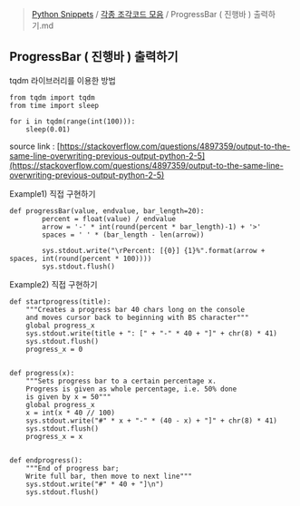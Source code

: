 > [Python Snippets](../README.md) / [각종 조각코드 모음](README.md) / ProgressBar ( 진행바 ) 출력하기.md
## ProgressBar ( 진행바 ) 출력하기
tqdm 라이브러리를 이용한 방법

```
from tqdm import tqdm
from time import sleep

for i in tqdm(range(int(100))):
    sleep(0.01)
```

source link : [https://stackoverflow.com/questions/4897359/output-to-the-same-line-overwriting-previous-output-python-2-5](https://stackoverflow.com/questions/4897359/output-to-the-same-line-overwriting-previous-output-python-2-5)

Example1) 직접 구현하기

```
def progressBar(value, endvalue, bar_length=20):
        percent = float(value) / endvalue
        arrow = '-' * int(round(percent * bar_length)-1) + '>'
        spaces = ' ' * (bar_length - len(arrow))

        sys.stdout.write("\rPercent: [{0}] {1}%".format(arrow + spaces, int(round(percent * 100))))
        sys.stdout.flush()
```


Example2) 직접 구현하기

```
def startprogress(title):
    """Creates a progress bar 40 chars long on the console
    and moves cursor back to beginning with BS character"""
    global progress_x
    sys.stdout.write(title + ": [" + "-" * 40 + "]" + chr(8) * 41)
    sys.stdout.flush()
    progress_x = 0


def progress(x):
    """Sets progress bar to a certain percentage x.
    Progress is given as whole percentage, i.e. 50% done
    is given by x = 50"""
    global progress_x
    x = int(x * 40 // 100)                      
    sys.stdout.write("#" * x + "-" * (40 - x) + "]" + chr(8) * 41)
    sys.stdout.flush()
    progress_x = x


def endprogress():
    """End of progress bar;
    Write full bar, then move to next line"""
    sys.stdout.write("#" * 40 + "]\n")
    sys.stdout.flush()
```